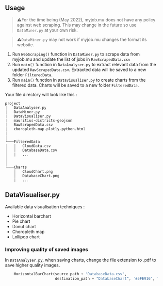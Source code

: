 ## Usage ## 
> ⚠️For the time being (May 2022), myjob.mu does not have any policy against web scraping. This may change in the future so use `DataMiner.py` at your own risk.

> ⚠️`DataMiner.py` may not work if myjob.mu changes the format its website.

1. Run `WebScraping()` function in `DataMiner.py` to scrape data from myjob.mu and update the list of jobs in `RawScrapedData.csv`
2. Run `main()` function in `DataAnalyser.py` to extract relevant data from the updated `RawScrapedData.csv`. Extracted data will be saved to a new folder `FilteredData`.
3. Run  `main()` function in `DataVisualiser.py` to create charts from the filtered data. Charts will be saved to a new folder `FilteredData`.

Your file directory will look like this :
```
project
│   DataAnalyser.py
|   DataMiner.py
|   DataVisualiser.py
|   mauritius-districts-geojson
|   RawScrapedData.csv
|   choropleth-map-plotly-python.html
|
│
└───FilteredData
│   │   CloudData.csv
│   │   DatabaseData.csv
│   |   ...
│    
│   
└───Charts
    │   CloudChart.png
    │   DatabaseChart.png
    |   ...
```
## DataVisualiser.py ##

Available data visualisation techniques :
- Horizontal barchart
- Pie chart
- Donut chart
- Choropleth map
- Lollipop chart 
### Improving quality of saved images ###

In `DataAnalyser.py`, when saving charts, change the file extension to .pdf to save higher quality images.

```python
    HorizontalBarChart(source_path + "DatabaseData.csv",
                       destination_path + "DatabaseChart", '#5FE916', "Databases.pdf") # pdf file extension
```
